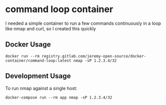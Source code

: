 # command loop container

I needed a simple container to run a few commands continuously in a loop like nmap and curl, so I created this quickly

## Docker Usage
```
docker run --rm registry.gitlab.com/jeremy-open-source/docker-container/command-loop:latest nmap -sP 1.2.3.4/32

```

## Development Usage

To run nmap against a single host:
```
docker-compose run --rm app nmap -sP 1.2.3.4/32
```
